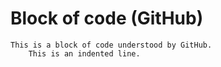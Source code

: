 # Block of code (GitHub)
```
This is a block of code understood by GitHub.
    This is an indented line.
```
